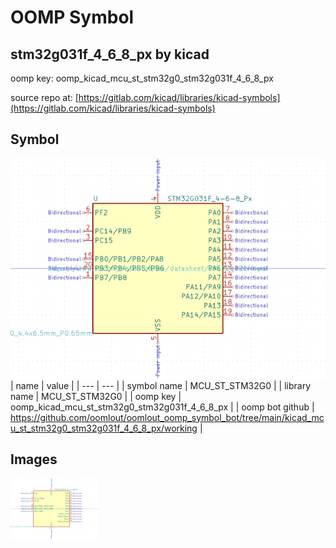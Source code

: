 # OOMP Symbol  
## stm32g031f_4_6_8_px  by kicad  
  
oomp key: oomp_kicad_mcu_st_stm32g0_stm32g031f_4_6_8_px  
  
source repo at: [https://gitlab.com/kicad/libraries/kicad-symbols](https://gitlab.com/kicad/libraries/kicad-symbols)  
## Symbol  
  
[![working.png](working_600.png)](working.png)  
| name | value | 
| --- | --- | 
| symbol name | MCU_ST_STM32G0 | 
| library name | MCU_ST_STM32G0 | 
| oomp key | oomp_kicad_mcu_st_stm32g0_stm32g031f_4_6_8_px | 
| oomp bot github | https://github.com/oomlout/oomlout_oomp_symbol_bot/tree/main/kicad_mcu_st_stm32g0_stm32g031f_4_6_8_px/working | 
## Images  
  
[![working.png](working_140.png)](working.png)  
